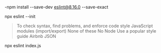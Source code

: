 -npm install --save-dev eslint@8.16.0 --save-exact

npx  eslint --init
> To check syntax, find problems, and enforce code style
> JavaScript modules (import/export)
> None of these
> No
> Node
> Use a popular style guide
> Airbnb
> JSON

npx eslint index.js
